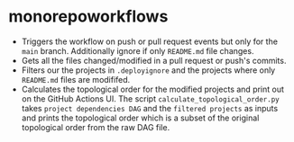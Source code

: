 # monorepoworkflows

- Triggers the workflow on push or pull request events but only for the `main` branch. Additionally ignore if only `README.md`
file changes.
- Gets all the files changed/modified in a pull request or push's commits.
- Filters our the projects in `.deployignore` and the projects where only `README.md` files are modififed.
- Calculates the topological order for the modified projects and print out on the GitHub Actions UI.
  The script `calculate_topological_order.py` takes `project dependencies DAG` and the `filtered projects` as inputs
  and prints the topological order which is a subset of the original topological order from the raw DAG file.